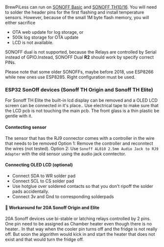 BrewPiLess can run on [SONOFF Basic](https://www.itead.cc/wiki/Sonoff) and [SONOFF TH10/16](https://www.itead.cc/wiki/Sonoff_TH_10/16). You will need to solder the header pins for the first flashing and install temperature sensors. However, because of the small 1M byte flash memory, you will either sacrifice 
* OTA web update for log storage, or
* 500k log storage for OTA update
* LCD is not available.

SONOFF dual is not supported, because the Relays are controlled by Serial instead of GPIO.Instead, SONOFF Dual **R2** should work by specify correct PINs.

Please note that some older SONOFFs, maybe before 2018, use ESP8266 while new ones use ESP8285. Right configuration must be used.

### ESP32 SonOff devices (Sonoff TH Origin and Sonoff TH Elite)

For Sonoff TH Elite the built-in lcd display can be removed and a OLED LCD screen can be connected in it's place.. Use electrical tape to make sure that the LCD pcb is not touching the main pcb. The front glass is a thin plastic be gentle with it. 

#### Conntecting sensor
The sensor that has the RJ9 connector comes with a controller in the wire that needs to be removed
Option 1: Remove the controller and reconntect the wires (not tested).
Option 2: Use  `Sonoff AL010 2.5mm Audio Jack to RJ9 Adapter` with the old sensor using the audio jack conntector.

#### Connecting OLED LCD (optional)
* Connect SDA to WR solder pad
* Connect SCL to CS solder pad
* Use hotglue over soldered contacts so that you don't ripoff the solder pads accidentally. 
* Connect 3v and Gnd to corresponding solderpads

#### 🚧 Workaround for 20A Sonoff Origin and Elite

20A Sonoff devices use bi-stable or latching relays controlled by 2 pins. One pin need to be assigned as Chamber heater even though there is no heater.. In that way when the cooler pin turns off and the fridge is not really off. But soon the algorithm would kick in and start the heater that does not exist and that would turn the fridge off.
